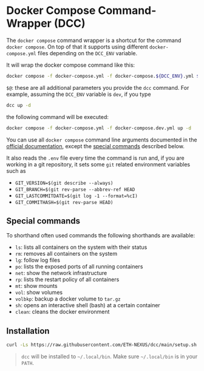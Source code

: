 # Docker Compose Command-Wrapper (DCC)

The `docker compose` command wrapper is a shortcut for the command `docker compose`. On top of that it supports using different `docker-compose.yml` files depending on the `DCC_ENV` variable.

It will wrap the docker compose command like this:

```bash
docker compose -f docker-compose.yml -f docker-compose.${DCC_ENV}.yml $@
```

`$@`: these are all additional parameters you provide the `dcc` command. For example, assuming the `DCC_ENV` variable is `dev`, if you type

```bash
dcc up -d
```

the following command will be executed:

```bash
docker compose -f docker-compose.yml -f docker-compose.dev.yml up -d
```

You can use all `docker compose` command line arguments documented in the [official documentation](https://docs.docker.com/compose/reference/), except the [special commands](#special-commands) described below.

It also reads the `.env` file every time the command is run and, if you are working in a git repository, it sets some `git` related environment variables such as

- `GIT_VERSION=$(git describe --always)`
- `GIT_BRANCH=$(git rev-parse --abbrev-ref HEAD`
- `GIT_LASTCOMMITDATE=$(git log -1 --format=%cI)`
- `GIT_COMMITHASH=$(git rev-parse HEAD)`

## Special commands

To shorthand often used commands the following shorthands are available:

- `ls`: lists all containers on the system with their status
- `rm`: removes all containers on the system
- `lg`: follow log files
- `po`: lists the exposed ports of all running containers
- `net`: show the network infrastructure
- `rp`: lists the restart policy of all containers
- `mt`: show mounts
- `vol`: show volumes
- `volbkp`: backup a docker volume to `tar.gz`
- `sh`: opens an interactive shell (bash) at a certain container
- `clean`: cleans the docker environment

## Installation

```bash
curl -Ls https://raw.githubusercontent.com/ETH-NEXUS/dcc/main/setup.sh | sh
```

> `dcc` will be installed to `~/.local/bin`. Make sure `~/.local/bin` is in your `PATH`.

